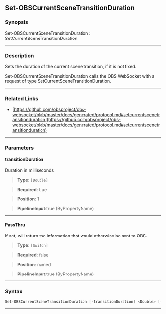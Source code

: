Set-OBSCurrentSceneTransitionDuration
-------------------------------------
### Synopsis
Set-OBSCurrentSceneTransitionDuration : SetCurrentSceneTransitionDuration

---
### Description

Sets the duration of the current scene transition, if it is not fixed.


Set-OBSCurrentSceneTransitionDuration calls the OBS WebSocket with a request of type SetCurrentSceneTransitionDuration.

---
### Related Links
* [https://github.com/obsproject/obs-websocket/blob/master/docs/generated/protocol.md#setcurrentscenetransitionduration](https://github.com/obsproject/obs-websocket/blob/master/docs/generated/protocol.md#setcurrentscenetransitionduration)



---
### Parameters
#### **transitionDuration**

Duration in milliseconds



> **Type**: ```[Double]```

> **Required**: true

> **Position**: 1

> **PipelineInput**:true (ByPropertyName)



---
#### **PassThru**

If set, will return the information that would otherwise be sent to OBS.



> **Type**: ```[Switch]```

> **Required**: false

> **Position**: named

> **PipelineInput**:true (ByPropertyName)



---
### Syntax
```PowerShell
Set-OBSCurrentSceneTransitionDuration [-transitionDuration] <Double> [-PassThru] [<CommonParameters>]
```
---
